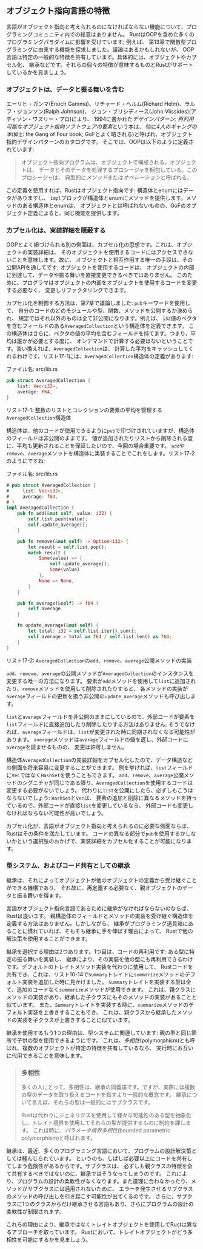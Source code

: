 <!-- ## Characteristics of Object-Oriented Languages -->

## オブジェクト指向言語の特徴

<!-- There is no consensus in the programming community about what features a -->
<!-- language must have to be considered object oriented. Rust is influenced by many -->
<!-- programming paradigms, including OOP; for example, we explored the features -->
<!-- that came from functional programming in Chapter 13. Arguably, OOP languages -->
<!-- share certain common characteristics, namely objects, encapsulation, and -->
<!-- inheritance. Let’s look at what each of those characteristics mean and whether -->
<!-- Rust supports them. -->

言語がオブジェクト指向と考えられるのになければならない機能について、プログラミングコミュニティ内での総意はありません。
RustはOOPを含めた多くのプログラミングパラダイムに影響を受けています; 例えば、
第13章で関数型プログラミングに由来する機能を探求しました。議論はあるかもしれないが、
OOP言語は特定の一般的な特徴を共有しています。具体的には、オブジェクトやカプセル化、
継承などです。それらの個々の特徴が意味するものとRustがサポートしているかを見ましょう。

<!-- ### Objects Contain Data and Behavior -->

### オブジェクトは、データと振る舞いを含む

<!-- The book *Design Patterns: Elements of Reusable Object-Oriented Software* by -->
<!-- Enoch Gamma, Richard Helm, Ralph Johnson, and John Vlissides (Addison-Wasley -->
<!-- Professional, 1994) colloquially referred to as *The Gang of Four book*, is a -->
<!-- catlog of object-oriented design patterns. It defines OOP this way: -->

エーリヒ・ガンマ(Enoch Gamma)、リチャード・ヘルム(Richard Helm)、ラルフ・ジョンソン(Ralph Johnson)、
ジョン・ブリシディース(John Vlissides)(アディソン・ワズリー・プロ)により、
1994に書かれた*デザインパターン: 再利用可能なオブジェクト指向ソフトウェアの要素*という本は、
俗に*4人のギャングの本*(`脚注`: the Gang of Four book; GoFとよく略される)と呼ばれ、オブジェクト指向デザインパターンのカタログです。
そこでは、OOPは以下のように定義されています:

<!-- > Object-oriented programs are made up of objects. An *object* packages both -->
<!-- > data and the procedures that operate on that data. The procedures are -->
<!-- > typically called *methods* or *operations*. -->

> オブジェクト指向プログラムは、オブジェクトで構成される。オブジェクトは、
> データとそのデータを処理するプロシージャを梱包している。このプロシージャは、
> 典型的に*メソッド*または*オペレーション*と呼ばれる。

<!-- Using this definition, Rust is object oriented: structs and enums have data, -->
<!-- and `impl` blocks provide methods on structs and enums. Even though structs and -->
<!-- enums with methods aren’t *called* objects, they provide the same -->
<!-- functionality, according to the Gang of Four’s definition of objects. -->

この定義を使用すれば、Rustはオブジェクト指向です: 構造体とenumにはデータがありますし、
`impl`ブロックが構造体とenumにメソッドを提供します。メソッドのある構造体とenumは、
オブジェクトとは呼ばれないものの、GoFのオブジェクト定義によると、同じ機能を提供します。

<!-- ### Encapsulation that Hides Implementation Details -->

### カプセル化は、実装詳細を隠蔽する

<!-- Another aspect commonly associated with OOP is the idea of *encapsulation*, -->
<!-- which means that the implementation details of an object aren’t accessible to -->
<!-- code using that object. Therefore, the only way to interact with an object is -->
<!-- through its public API; code using the object shouldn’t be able to reach into -->
<!-- the object’s internals and change data or behavior directly. This enables the -->
<!-- programmer to change and refactor an object’s internals without needing to -->
<!-- change the code that uses the object. -->

OOPとよく紐づけられる別の側面は、カプセル化の思想です。これは、オブジェクトの実装詳細は、
そのオブジェクトを使用するコードにはアクセスできないことを意味します。故に、
オブジェクトと相互作用する唯一の手段は、その公開APIを通してです; オブジェクトを使用するコードは、
オブジェクトの内部に到達して、データや振る舞いを直接変更できるべきではありません。
このために、プログラマはオブジェクトの内部をオブジェクトを使用するコードを変更する必要なく、
変更しリファクタリングできます。

<!-- We discussed how to control encapsulation in Chapter 7: we can use the `pub` -->
<!-- keyword to decide which modules, types, functions, and methods in our code -->
<!-- should be public, and by default everything else is private. For example, we -->
<!-- can define a struct `AveragedCollection` that has a field containing a vector -->
<!-- of `i32` values. The struct can also have a field that contains the average of -->
<!-- the values in the vector, meaning the average doesn’t have to be computed -->
<!-- on demand whenever anyone needs it. In other words, `AveragedCollection` will -->
<!-- cache the calculated average for us. Listing 17-1 has the definition of the -->
<!-- `AveragedCollection` struct: -->

カプセル化を制御する方法は、第7章で議論しました: `pub`キーワードを使用して、
自分のコードのどのモジュールや型、関数、メソッドを公開するか決められ、
規定ではそれ以外のものは全て非公開になります。例えば、
`i32`値のベクタを含むフィールドのある`AveragedCollection`という構造体を定義できます。
この構造体はさらに、ベクタの値の平均を含むフィールドを持てます。つまり、平均は誰かが必要とする度に、
オンデマンドで計算する必要はないということです。言い換えれば、`AveragedCollection`は、
計算した平均をキャッシュしてくれるわけです。リスト17-1には、`AveragedCollection`構造体の定義があります:

<!-- <span class="filename">Filename: src/lib.rs</span> -->

<span class="filename">ファイル名: src/lib.rs</span>

```rust
pub struct AveragedCollection {
    list: Vec<i32>,
    average: f64,
}
```

<!-- <span class="caption">Listing 17-1: An `AveragedCollection` struct that -->
<!-- maintains a list of integers and the average of the items in the -->
<!-- collection</span> -->

<span class="caption">リスト17-1: 整数のリストとコレクションの要素の平均を管理する`AveragedCollection`構造体</span>

<!-- The struct is marked `pub` so that other code can use it, but the fields within -->
<!-- the struct remain private. This is important in this case because we want to -->
<!-- ensure that whenever a value is added or removed from the list, the average is -->
<!-- also updated. We do this by implementing `add`, `remove`, and `average` methods -->
<!-- on the struct, as shown in Listing 17-2: -->

構造体は、他のコードが使用できるように`pub`で印づけされていますが、構造体のフィールドは非公開のままです。
値が追加されたりリストから削除される度に、平均も更新されることを保証したいので、今回の場合重要です。
`add`や`remove`、`average`メソッドを構造体に実装することでこれをします。リスト17-2のようにですね:

<!-- <span class="filename">Filename: src/lib.rs</span> -->

<span class="filename">ファイル名: src/lib.rs</span>

```rust
# pub struct AveragedCollection {
#     list: Vec<i32>,
#     average: f64,
# }
impl AveragedCollection {
    pub fn add(&mut self, value: i32) {
        self.list.push(value);
        self.update_average();
    }

    pub fn remove(&mut self) -> Option<i32> {
        let result = self.list.pop();
        match result {
            Some(value) => {
                self.update_average();
                Some(value)
            },
            None => None,
        }
    }

    pub fn average(&self) -> f64 {
        self.average
    }

    fn update_average(&mut self) {
        let total: i32 = self.list.iter().sum();
        self.average = total as f64 / self.list.len() as f64;
    }
}
```

<!-- <span class="caption">Listing 17-2: Implementations of the public methods -->
<!-- `add`, `remove`, and `average` on `AveragedCollection`</span> -->

<span class="caption">リスト17-2: `AveragedCollection`の`add`、`remove`、`average`公開メソッドの実装</span>

<!-- The public methods `add`, `remove`, and `average` are the only ways to modify -->
<!-- an instance of `AveragedCollection`. When an item is added to `list` using the -->
<!-- `add` method or removed using the `remove` method, the implementations of each -->
<!-- call the private `update_average` method that handles updating the `average` -->
<!-- field as well. -->

`add`、`remove`、`average`の公開メソッドが`AveragedCollection`のインスタンスを変更する唯一の方法になります。
要素が`add`メソッドを使用して`list`に追加されたり、`remove`メソッドを使用して削除されたりすると、
各メソッドの実装が`average`フィールドの更新を扱う非公開の`update_average`メソッドも呼び出します。

<!-- We leave the `list` and `average` fields private so there is no way for -->
<!-- external code to add or remove items to the `list` field directly; otherwise, -->
<!-- the `average` field might become out of sync when the `list` changes. The -->
<!-- `average` method returns the value in the `average` field, allowing external -->
<!-- code to read the `average` but not modify it. -->

`list`と`average`フィールドを非公開のままにしているので、外部コードが要素を`list`フィールドに直接追加したり削除したりする方法はありません;
そうでなければ、`average`フィールドは、`list`が変更された時に同期されなくなる可能性があります。
`average`メソッドは`average`フィールドの値を返し、外部コードに`average`を読ませるものの、
変更は許可しません。

<!-- Because we’ve encapsulated the implementation details of the struct -->
<!-- `AveragedCollection`, we can easily change aspects, such as the data structure, -->
<!-- in the future. For instance, we could use a `HashSet` instead of a `Vec` for -->
<!-- the `list` field. As long as the signatures of the `add`, `remove`, and -->
<!-- `average` public methods stay the same, code using `AveragedCollection` -->
<!-- wouldn’t need to change. If we made `list` public instead, this wouldn’t -->
<!-- necessarily be the case: `HashSet` and `Vec` have different methods for adding -->
<!-- and removing items, so the external code would likely have to change if it were -->
<!-- modifying `list` directly. -->

構造体`AveragedCollection`の実装詳細をカプセル化したので、データ構造などの側面を将来容易に変更することができます。
例を挙げれば、`list`フィールドに`Vec`ではなく`HashSet`を使うこともできます。
`add`、`remove`、`average`公開メソッドのシグニチャが同じである限り、`AveragedCollection`を使用するコードは変更する必要がないでしょう。
代わりに`list`を公開にしたら、必ずしもこうはならないでしょう: `HashSet`と`Vec`は、
要素の追加と削除に異なるメソッドを持っているので、外部コードが直接`list`を変更しているなら、
外部コードも変更しなければならない可能性が高いでしょう。

<!-- If encapsulation is a required aspect for a language to be considered object -->
<!-- oriented, then Rust meets that requirement. The option to use `pub` or not for -->
<!-- different parts of code enables encapsulation of implementation details. -->

カプセル化が、言語がオブジェクト指向と考えられるのに必要な側面ならば、Rustはその条件を満たしています。
コードの異なる部分で`pub`を使用するかしないかという選択肢のおかげで、実装詳細をカプセル化することが可能になります。

<!-- ### Inheritance as a Type System and as Code Sharing -->

### 型システム、およびコード共有としての継承

<!-- *Inheritance* is a mechanism whereby an object can inherit from another -->
<!-- object’s definition, thus gaining the parent object’s data and behavior without -->
<!-- you having to define them again. -->

継承は、それによってオブジェクトが他のオブジェクトの定義から受け継ぐことができる機構であり、
それ故に、再定義する必要なく、親オブジェクトのデータと振る舞いを得ます。

<!-- If a language must have inheritance to be an object-oriented language, then -->
<!-- Rust is not one. There is no way to define a struct that inherits the parent -->
<!-- struct’s fields and method implementations. However, if you’re used to having -->
<!-- inheritance in your programming toolbox, you can use other solutions in Rust, -->
<!-- depending on your reason for reaching for inheritance in the first place. -->

言語がオブジェクト指向言語であるために継承がなければならないのならば、Rustは違います。
親構造体のフィールドとメソッドの実装を受け継ぐ構造体を定義する方法はありません。しかしながら、
継承がプログラミング道具箱にあることに慣れていれば、そもそも継承に手を伸ばす理由によって、
Rustで他の解決策を使用することができます。

<!-- You choose inheritance for two main reasons. One is for reuse of code: you can -->
<!-- implement particular behavior for one type, and inheritance enables you to -->
<!-- reuse that implementation for a different type. You can share Rust code using -->
<!-- default trait method implementations instead, which you saw in Listing 10-14 -->
<!-- when we added a default implementation of the `summarize` method on the -->
<!-- `Summary` trait. Any type implementing the `Summary` trait would have the -->
<!-- `summarize` method available on it without any further code. This is similar to -->
<!-- a parent class having an implementation of a method and an inheriting child -->
<!-- class also having the implementation of the method. We can also override the -->
<!-- default implementation of the `summarize` method when we implement the -->
<!-- `Summary` trait, which is similar to a child class overriding the -->
<!-- implementation of a method inherited from a parent class. -->

継承を選択する理由は2つあります。1つ目は、コードの再利用です: ある型に特定の振る舞いを実装し、
継承により、その実装を他の型にも再利用できるわけです。デフォルトのトレイトメソッド実装を代わりに使用して、
Rustコードを共有でき、これは、リスト10-14で`Summary`トレイトに`summarize`メソッドのデフォルト実装を追加した時に見かけました。
`Summary`トレイトを実装する型は全て、追加のコードなく`summarize`メソッドが使用できます。
これは、親クラスにメソッドの実装があり、継承した子クラスにもそのメソッドの実装があることと似ています。
また、`Summary`トレイトを実装する時に、`summarize`メソッドのデフォルト実装を上書きすることもでき、
これは、親クラスから継承したメソッドの実装を子クラスが上書きすることに似ています。

<!-- The other reason to use inheritance relates to the type system: to enable a -->
<!-- child type to be used in the same places as the parent type. This is also -->
<!-- called *polymorphism*, which means that you can substitute multiple objects for -->
<!-- each other at runtime if they share certain characteristics. -->

継承を使用するもう1つの理由は、型システムに関連しています: 親の型と同じ箇所で子供の型を使用できるようにです。
これは、*多相性*(polymorphism)とも呼ばれ、複数のオブジェクトが特定の特徴を共有しているなら、
実行時にお互いに代用できることを意味します。

<!-- > ### Polymorphism -->
<!-- > -->
<!-- > To many people, polymorphism is synonymous with inheritance. But it’s -->
<!-- > actually a more general concept that refers to code that can work with data -->
<!-- > of multiple types. For inheritance, those types are generally subclasses. -->
<!-- > -->
<!-- > Rust instead uses generics to abstract over different possible types and -->
<!-- > trait bounds to impose constraints on what those types must provide. This is -->
<!-- > sometimes called *bounded parametric polymorphism*. -->

> ### 多相性
>
> 多くの人にとって、多相性は、継承の同義語です。ですが、実際には複数の型のデータを取り扱えるコードを指すより一般的な概念です。
> 継承について言えば、それらの型は一般的にはサブクラスです。
>
> Rustは代わりにジェネリクスを使用して様々な可能性のある型を抽象化し、トレイト境界を使用してそれらの型が提供するものに制約を課します。
> これは時に、*パラメータ境界多相性*(bounded parametric polymorphism)と呼ばれます。

<!-- Inheritance has recently fallen out of favor as a programming design solution -->
<!-- in many programming languages because it’s often at risk of sharing more code -->
<!-- than necessary. Subclasses shouldn’t always share all characteristics of their -->
<!-- parent class but will do so with inheritance. This can make a program’s design -->
<!-- less flexible. It also introduces the possibility of calling methods on -->
<!-- subclasses that don’t make sense or that cause errors because the methods don’t -->
<!-- apply to the subclass. Some languages will also only allow a subclass -->
<!-- to inherit from one class, further restricting the flexibility of a program’s -->
<!-- design. -->

継承は、最近、多くのプログラミング言語において、プログラムの設計解決策としては軽んじられています。
というのも、しばしば必要以上にコードを共有してしまう危険性があるからです。サブクラスは、
必ずしも親クラスの特徴を全て共有するべきではないのに、継承ではそうなってしまうのです。
これにより、プログラムの設計の柔軟性がなくなります。また道理に合わなかったり、メソッドがサブクラスには適用されないために、
エラーを発生させるサブクラスのメソッドの呼び出しを引き起こす可能性が出てくるのです。
さらに、サブクラスに1つのクラスからだけ継承させる言語もあり、さらにプログラムの設計の柔軟性が制限されます。

<!-- For these reasons, Rust takes a different approach, using trait objects instead -->
<!-- of inheritance. Let’s look at how trait objects enable polymorphism in Rust. -->

これらの理由により、継承ではなくトレイトオブジェクトを使用してRustは異なるアプローチを取っています。
Rustにおいて、トレイトオブジェクトがどう多相性を可能にするかを見ましょう。

